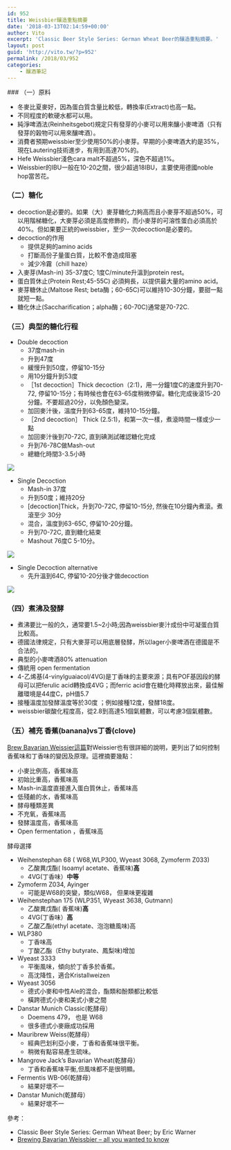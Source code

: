 ```yaml
---
id: 952
title: Weissbier釀造重點摘要
date: '2018-03-13T02:14:59+00:00'
author: Vito
excerpt: 'Classic Beer Style Series: German Wheat Beer的釀造重點摘要。'
layout: post
guid: 'http://vito.tw/?p=952'
permalink: /2018/03/952
categories:
    - 釀酒筆記
---
```


<div class="wp-container-1 wp-block-group"><div class="wp-block-group__inner-container">### （一）原料

- 冬麥比夏麥好，因為蛋白質含量比較低，轉換率(Extract)也高一點。
- 不同程度的軟硬水都可以用。
- 純淨啤酒法(Reinheitsgebot)規定只有發芽的小麥可以用來釀小麥啤酒（只有發芽的榖物可以用來釀啤酒）。
- 消費者預期weissbier至少使用50%的小麥芽。早期的小麥啤酒大約是35%，現在Lautering技術進步，有用到高達70%的。
- Hefe Weissbier淺色cara malt不超過5%，深色不超過1%。
- Weissbier的IBU一般在10-20之間，很少超過18IBU，主要使用德國noble hop當苦花。

### （二）糖化

- decoction是必要的。如果（大）麥芽糖化力夠高而且小麥芽不超過50%，可以用階梯糖化，大麥芽必須是高度修飾的，而小麥芽的可溶性蛋白必須高於40%。但如果要正統的weissbier，至少一次decoction是必要的。
- decoction的作用 
    - 提供足夠的amino acids
    - 打斷高份子量蛋白質，比較不會造成阻塞
    - 減少冷霧（chill haze）
- 入麥芽(Mash-in) 35-37度C; 1度C/minute升溫到protein rest。
- 蛋白質休止(Protein Rest;45-55C) 必須夠長，以提供最大量的amino acid。
- 麥芽糖休止(Maltose Rest; beta酶；60-65C)可以維持10-30分鐘，要甜一點就短一點。
- 糖化休止(Saccharification；alpha酶；60-70C)通常是70-72C.

### （三）典型的糖化行程

- Double decoction 
    - 37度mash-in
    - 升到47度
    - 緩慢升到50度，停留10-15分
    - 用10分鐘升到53度
    - ［1st decoction］Thick decoction（2:1)，用一分鐘1度C的速度升到70-72, 停留10-15分；有時候也會在63-65度稍微停留。糖化完成後滾15-20分鐘。不要超過20分，以免顏色變深。
    - 加回麥汁後，溫度升到63-65度，維持10-15分鐘。
    - ［2nd decoction］ Thick (2.5:1)，和第一次一樣，煮滾時間一樣或少一點
    - 加回麥汁後到70-72C, 直到碘測試確認糖化完成
    - 升到76-78C做Mash-out
    - 總糖化時間3-3.5小時


![](/wp-content/uploads/2018/03/double-decoction.jpg)
- Single Decoction 
    - Mash-in 37度
    - 升到50度；維持20分
    - \[decoction\]Thick，升到70-72C, 停留10-15分, 然後在10分鐘內煮滾。煮滾至少 30分
    - 混合，溫度到63-65C, 停留10-20分鐘。
    - 升到70-72C, 直到糖化結束
    - Mashout 76度C 5-10分。

![](/wp-content/uploads/2018/03/single-decoction.jpg)
- Single Decoction alternative 
    - 先升溫到64C, 停留10-20分後才做decoction

![](/wp-content/uploads/2018/03/sin-decoction-alternative.jpg)
### （四）煮沸及發酵

- 煮沸要比一般的久，通常要1.5~2小時;因為weissbier麥汁成份中可凝蛋白質比較高。
- 德國法律規定，只有大麥芽可以用底層發酵，所以lager小麥啤酒在德國是不合法的。
- 典型的小麥啤酒80% attenuation
- 傳統用 open fermentation
- 4-乙烯基(4-vinylguaiacol/4VG)是丁香味的主要來源；具有POF基因段的酵母可以把ferulic acid轉換成4VG；而ferric acid會在糖化時釋放出來，最佳解離環境是44度C，pH值5.7
- 接種溫度加發酵溫度等於30度 ；例如接種12度，發酵18度。
- weissbier碳酸化程度高，從2.8到高達5.1個氣體數，可以考慮3個氣體數。

### （五）補充 香蕉(banana)vs丁香(clove)

[Brew Bavarian Weissier這篇](https://braumagazin.de/article/brewing-bavarian-weissbier-all-you-ever-wanted-to-know/)對Weissier也有很詳細的說明，更列出了如何控制香蕉味和丁香味的變因及原理。這裡摘要幾點：

- 小麥比例高，香蕉味高
- 初始比重高，香蕉味高
- Mash-in溫度直接進入蛋白質休止，香蕉味高
- 低殘鹼的水，香蕉味高
- 酵母種類差異
- 不充氧，香蕉味高
- 發酵溫度高，香蕉味高
- Open fermentation ，香蕉味高

</div></div>酵母選擇

- Weihenstephan 68 ( W68,WLP300, Wyeast 3068, Zymoferm Z033)
    - 乙酸異戊酯( Isoamyl acetate、香蕉味)**高**
    - 4VG(丁香味）**中等**
- Zymoferm Z034, Ayinger
    - 可能是W68的突變，類似W68， 但果味更複雜
- Weihenstephan 175 (WLP351, Wyeast 3638, Gutmann)
    - 乙酸異戊酯( 香蕉味)**高**
    - 4VG(丁香味）**高**
    - 乙酸乙酯(ethyl acetate、泡泡糖風味)高
- WLP380
    - 丁香味高
    - 丁酸乙酯（Ethy butyrate、鳳梨味)增加
- Wyeast 3333
    - 平衡風味，傾向於丁香多於香蕉。
    - 高沈降性，適合Kristallweizen
- Wyeast 3056
    - 德式小麥和中性Ale的混合，酯類和酚類都比較低
    - 橫跨德式小麥和美式小麥之間
- Danstar Munich Classic(乾酵母）
    - Doemens 479， 也是 W68
    - 很多德式小麥廠成功採用
- Mauribrew Weiss(乾酵母）
    - 經典巴划利亞小麥，丁香和香蕉味很平衡。
    - 稍微有點容易產生硫味。
- Mangrove Jack’s Bavarian Wheat(乾酵母）
    - 丁香和香蕉味平衡,但風味都不是很明顯。
- Fermentis WB-06(乾酵母）
    - 結果好壞不一
- Danstar Munich(乾酵母）
    - 結果好壞不一

參考：

- Classic Beer Style Series: German Wheat Beer; by Eric Warner
- [Brewing Bavarian Weissbier – all you wanted to know](https://braumagazin.de/article/brewing-bavarian-weissbier-all-you-ever-wanted-to-know/)